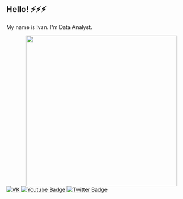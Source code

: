 ## Hello! ⚡⚡⚡

My name is Ivan. I'm Data Analyst.

<div id="header" align="center">
  <img src="https://i.pinimg.com/originals/8f/a8/db/8fa8db7e112b19564ab4ec2466dee396.gif" width="400"/>
</div>

<div id="badges">
  <a href="https://vk.com/serebryakov01">
    <img src="https://img.shields.io/badge/VK-blue?style=for-the-badge&logo=VK&logoColor=white" alt="VK"/>
  </a>
  <a href="your-youtube-URL">
    <img src="https://img.shields.io/badge/YouTube-red?style=for-the-badge&logo=youtube&logoColor=white" alt="Youtube Badge"/>
  </a>
  <a href="your-twitter-URL">
    <img src="https://img.shields.io/badge/Twitter-blue?style=for-the-badge&logo=twitter&logoColor=white" alt="Twitter Badge"/>
  </a>
</div>
